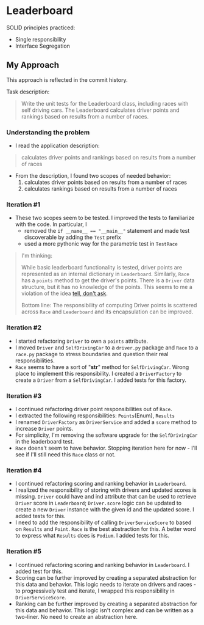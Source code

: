 # Leaderboard

SOLID principles practiced:
* Single responsibility
* Interface Segregation

## My Approach

This approach is reflected in the commit history.

Task description:
> Write the unit tests for the Leaderboard class, including races with self driving cars. The Leaderboard calculates driver points and rankings based on results from a number of races.

### Understanding the problem
* I read the application description:
 > calculates driver points and rankings based on results from a number of races
 
* From the description, I found two scopes of needed behavior:
  1. calculates driver points based on results from a number of races
  2. calculates rankings based on results from a number of races
 
### Iteration #1
* These two scopes seem to be tested. I improved the tests to familiarize with the code. In particular, I 
  * removed the `if __name__ == "__main__"` statement and made test discoverable by adding the `Test` prefix
  * used a more pythonic way for the parametric test in `TestRace` 

> I'm thinking:
> 
> While basic leaderboard functionality is tested, driver points are represented as an internal dictionary in `Leaderboard`.
> Similarly, `Race` has a `points` method to get the driver's points. 
> There is a `Driver` data structure, but it has no knowledge of the points. This seems to me a violation of the idea [tell, don't ask](https://www.martinfowler.com/bliki/TellDontAsk.html#:~:text=Tell-Don%27t-Ask%20is%20a%20principle%20that%20helps%20people%20remember,with%20the%20functions%20that%20operate%20on%20that%20data.).
> 
> Bottom line: The responsibility of computing Driver points is scattered across `Race` and `Leaderboard` and its encapsulation can be improved.

### Iteration #2
* I started refactoring `Driver` to own a `points` attribute.
* I moved `Driver` and `SelfDrivingCar` to a `driver.py` package and `Race` to a `race.py` package to stress boundaries and question their real responsibilities.
* `Race` seems to have a sort of "__str__" method for `SelfDrivingCar`. Wrong place to implement this responsibility. I created a `DriverFactory` to create a `Driver` from a `SelfDrivingCar`. I added tests for this factory.

### Iteration #3
* I continued refactoring driver point responsibilities out of `Race`.
* I extracted the following responsibilities: `Points`(Enum), `Results`
* I renamed `DriverFactory` as `DriverService` and added a `score` method to increase `Driver` points.
* For simplicity, I'm removing the software upgrade for the `SelfDrivingCar` in the leaderboard test.
* `Race` doens't seem to have behavior. Stopping iteration here for now - I'll see if I'll still need this `Race` class or not.

### Iteration #4
* I continued refactoring scoring and ranking behavior in `Leaderboard`.
* I realized the responsibility of storing with drivers and updated scores is missing. `Driver` could have and ind attribute that can be used to retrieve `Driver` score in `Leaderboard`; `Driver.score` logic can be updated to create a new `Driver` instance with the given id and the updated score. I added tests for this.
* I need to add the responsibility of calling `DriverServiceScore` to based on `Results` and `Point`. `Race` is the best abstraction for this. A better word to express what `Results` does is `Podium`. I added tests for this.

### Iteration #5
* I continued refactoring scoring and ranking behavior in `Leaderboard`. I added test for this.
* Scoring can be further improved by creating a separated abstraction for this data and behavior. This logic needs to iterate on drivers and races - to progressively test and iterate, I wrapped this responsibility in `DriverServiceScore`.
* Ranking can be further improved by creating a separated abstraction for this data and behavior. This logic isn't complex and can be written as a two-liner. No need to create an abstraction here.
